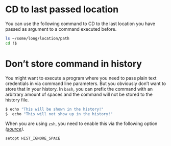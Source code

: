 # CD to last passed location

You can use the following command to CD to the last location you have passed as argument to a command executed before.

```bash
ls ~/some/long/location/path
cd !$
```

# Don’t store command in history

You might want to execute a program where you need to pass plain text credentials in via command line parameters. But you obviously don’t want to store that in your history. In `bash`, you can prefix the command with an arbitrary amount of spaces and the command will not be stored to the history file.

```bash
$ echo "This will be shown in the history!"
$  echo "This will not show up in the history!"
```

When you are using `zsh`, you need to enable this via the following option _([source](https://superuser.com/questions/352788/how-to-prevent-a-command-in-the-zshell-from-being-saved-into-history))_.

```bash
setopt HIST_IGNORE_SPACE
```
